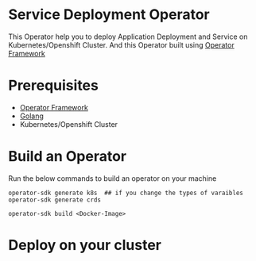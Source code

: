 # Service Deployment Operator

This Operator help you to deploy Application Deployment and Service on Kubernetes/Openshift Cluster. And this Operator built using [Operator Framework](https://github.com/operator-framework)

# Prerequisites
  - [Operator Framework](https://github.com/operator-framework)
  - [Golang](https://golang.org/dl/)
  - Kubernetes/Openshift Cluster

# Build an Operator

Run the below commands to build an operator on your machine

```
operator-sdk generate k8s  ## if you change the types of varaibles
operator-sdk generate crds 

operator-sdk build <Docker-Image>
```

# Deploy on your cluster




